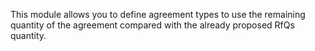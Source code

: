 This module allows you to define agreement types to use the remaining
quantity of the agreement compared with the already proposed RfQs
quantity.
